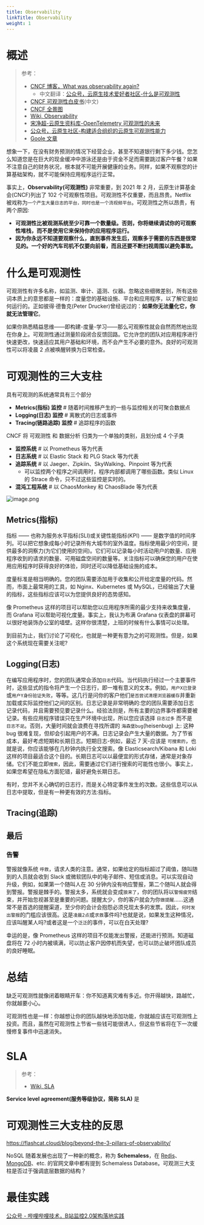 ```yaml
---
title: Observability
linkTitle: Observability
weight: 1
---
```


# 概述

> 参考：
>
> - [CNCF 博客，What was observability again?](https://www.cncf.io/blog/2021/03/02/what-was-observability-again/)
>   - 中文翻译：[公众号，云原生技术爱好者社区-什么是可观测性](https://mp.weixin.qq.com/s/bO82iVKO0O8PTiYSHS-gag)
> - [CNCF 可观测性白皮书](https://mp.weixin.qq.com/s/c0xLTU1x-gVODl7eRU-xvA)(中文)
> - [CNCF 全景图](https://landscape.cncf.io/)
> - [Wiki, Observability](https://en.wikipedia.org/wiki/Observability#Observability_in_software_systems)
> - [宋净超-云原生资料库-OpenTelemetry 可观测性的未来](https://jimmysong.io/docs/opentelemetry-obervability/)
> - [公众号，云原生社区-构建适合组织的云原生可观测性能力](https://mp.weixin.qq.com/s/ytMHlSKIvqsr6VsPvNz4BQ)
> - [Goole 文章](https://cloud.google.com/architecture/integrating-monitoring-logging-trace-observability-and-alerting)

想象一下，在没有财务预测的情况下经营企业，甚至不知道银行剩下多少钱。您怎么知道您是在巨大的现金缓冲中游泳还是由于资金不足而需要跳过客户午餐？如果不注意自己的财务状况，根本就不可能开展健康的业务。同样，如果不观察您的计算基础架构，就不可能保持应用程序运行正常。

事实上，**Observability(可观测性)** 非常重要，到 2021 年 2 月，云原生计算基金会(CNCF)列出了 102 个可观察性项目。可观测性不仅重要，而且昂贵。Netflix 被戏称为`一个产生大量日志的平台，同时也是一个流视频平台`。可观测性之所以昂贵，有两个原因:

- **可观测性比被观测系统至少可靠一个数量级。否则，你将继续调试你的可观察性堆栈，而不是使用它来保持你的应用程序运行。**
- **因为你永远不知道要观察什么，直到事件发生后，观察多于需要的东西是很常见的。一个好的汽车司机不仅要向前看，而且还要不断扫视周围以避免事故。**

# 什么是可观测性

可观测性有许多名称，如监测、审计、遥测、仪器。忽略这些细微差别，所有这些词本质上的意思都是一样的：度量您的基础设施、平台和应用程序，以了解它是如何运行的。正如彼得·德鲁克(Peter Drucker)曾经说过的：**如果你无法量化它，你就无法管理它**。

如果你熟悉精益思维——即构建-度量-学习——那么可观察性就会自然而然地出现在你身上。可观测性通过测量阶段闭合反馈回路。它允许您的团队对应用程序进行快速更改，快速适应其用户基础和环境，而不会产生不必要的意外。良好的可观测性可以将凌晨 2 点被唤醒转换为日常检查。

# 可观测性的三大支柱

具有可观测的系统通常具有三个部分

- **Metrics(指标) 监控** # 随着时间推移产生的一些与监控相关的可聚合数据点
- **Logging(日志) 监控** # 离散式的日志或事件
- **Tracing(链路追踪) 监控** # 追踪程序的函数

CNCF 将 可观测性 和 数据分析 归类为一个单独的类别，且划分成 4 个子类

- **监控系统** # 以 Prometheus 等为代表
- **日志系统** # 以 Elastic Stack 和 PLG Stack 等为代表
- **追踪系统** # 以 Jaeger、Zipkiin、SkyWalking、Pinpoint 等为代表
  - 可以监控两个程序之间调用时，程序内部都调用了哪些函数。类似 Linux 的 Strace 命令，只不过这些监控是实时的。
- **混沌工程系统** # 以 ChaosMonkey 和 ChaosBlade 等为代表

![image.png](https://notes-learning.oss-cn-beijing.aliyuncs.com/boagu2/1619514000151-2c052586-b3d7-4c75-8683-bfcc40d9e7cf.png)

## Metrics(指标)

指标 —— 也称为服务水平指标(SLI)或关键性能指标(KPI) —— 是数字值的时间序列。可以把它想象成每小时记录所有大城市的室外温度。指标使用最少的空间，提供最多的洞察力(为它们使用的空间)。它们可以记录每小时活动用户的数量、应用程序收到的请求的数量、可用磁盘空间的数量等。关注指标可以确保您的用户在使用应用程序时获得良好的体验，同时还可以降低基础设施的成本。

度量标准是相当明确的。您的团队需要添加用于收集和公开给定度量的代码。然而，市面上最常用的工具，如 Nginx、Kubernetes 或 MySQL，已经输出了大量的指标，这些指标应该可以为您提供良好的态势感知。

像 Prometheus 这样的项目可以帮助您以应用程序所需的最少支持来收集度量，而 Grafana 可以帮助可视化度量。事实上，我认为布满 Grafana 仪表盘的屏幕可以很好地装饰办公室的墙壁。这样你很清楚，上班的时候有什么事情可以处理。

到目前为止，我们讨论了可视化，也就是一种更有意为之的可观测性。但是，如果这个系统现在需要关注呢?

## Logging(日志)

在编写应用程序时，您的团队通常会添加`日志`代码。当代码执行经过一个主要事件时，这些显式的指令将产生一个日志行，即一堆有意义的文本。例如，`用户X已登录`或`用户Y身份验证失败`，等等。这几行是问你的客户他们`是否尝试清理浏览器缓存`并重新加载或实际监控他们之间的区别。日志记录是非常明确的:您的团队需要添加日志记录代码，并且需要预见要记录什么。经验法则是，所有主要的边界事件都需要被记录。有些应用程序错误只在生产环境中出现，所以您应该选择 `日志过多` 而不是 `日志不足`。否则，大量时间就会浪费在寻找所谓的 `海森堡bug`(heisenbug) 上: 这种 bug 很难复现，但却会引起用户的不满。日志记录会产生大量的数据。为了节省成本，最好考虑短期和长期日志。短期日志-例如，最近 7 天-应该是 `可搜索的`，也就是说，你应该能够在几秒钟内执行全文搜索。像 Elasticsearch/Kibana 和 Loki 这样的项目最适合这个目的。长期日志可以以最便宜的形式存储，通常是对象存储。它们不能立即`搜索`，因此，需要通过它们进行搜索的可能性也很小。事实上，如果您希望在隐私方面犯错，最好避免长期日志。

有时，您并不关心确切的日志行，而是关心特定事件发生的次数。这些信息可以从日志中提取，但是有一种更有效的方法:指标。

## Tracing(追踪)

## 最后

### 告警

警报就像系统 `呼救`，请求人类的注意。通常，如果给定的指标超过了阈值，随叫随到的人员就会收到 Slack 或微软团队中的电子邮件、短信或消息。可以实现自动升级，例如，如果第一个随叫人在 30 分钟内没有响应警报，第二个随叫人就会得到警报。警报是棘手的。警报太多，系统就会变成`狼来了`，你的团队将以`警惕疲劳`结束，并开始忽视甚至是重要的问题。提醒太少，你的客户就会为你`做提醒`……这通常不是首选的提醒渠道，至少你的会计会抱怨必须兑现太多的发票。因此，`何时发出警报`的门槛应该很高。这是`凌晨2点`或`求救`事件吗?也就是说，如果发生这种情况，应该叫醒某人吗?或者这是一个`泛泛`的事件，可以在白天处理?

幸运的是，像 Prometheus 这样的项目不仅能发出警报，还能进行预测。知道磁盘将在 72 小时内被填满，可以防止客户因停机而失望，也可以防止破坏团队成员的良好睡眠。

# 总结

缺乏可观测性就像闭着眼睛开车：你不知道离灾难有多近。你开得越快，路越忙，你就越要小心。

可观测性也是一样：你越想让你的团队越快地添加功能，你就越应该在可观测性上投资。而且，虽然在可观测性上节省一些钱可能很诱人，但这些节省将在下一次缓慢修复事件中迅速消失。

# SLA

> 参考：
>
> - [Wiki, SLA](https://en.wikipedia.org/wiki/Service-level_agreement)

**Service level agreement(服务等级协议，简称 SLA)** 是

# 可观测性三大支柱的反思

https://flashcat.cloud/blog/beyond-the-3-pillars-of-observability/

NoSQL 随着发展也出现了一种新的概念，称为 **Schemaless**，在 [Redis](https://redis.io/blog/schemaless-databases/)、[MongoDB](https://www.mongodb.com/resources/basics/unstructured-data/schemaless)、etc. 的官网文章中都有提到 Schemaless Database。可观测三大支柱是否过于强调底层数据的结构？

# 最佳实践

[公众号 - 哔哩哔哩技术，B站监控2.0架构落地实践](https://mp.weixin.qq.com/s/gTB_hEXJQ2gz_oP7VN3-dg)
